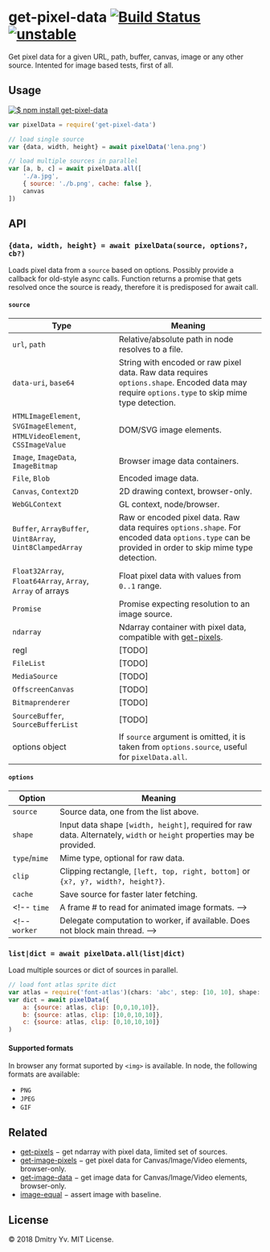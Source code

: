 # get-pixel-data [![Build Status](https://travis-ci.org/dy/get-pixel-data.svg?branch=master)](https://travis-ci.org/dy/get-pixel-data) [![unstable](https://img.shields.io/badge/stability-unstable-green.svg)](http://github.com/badges/stability-badges)

Get pixel data for a given URL, path, buffer, canvas, image or any other source. Intented for image based tests, first of all.


## Usage

[![$ npm install get-pixel-data](http://nodei.co/npm/get-pixel-data.png?mini=true)](http://npmjs.org/package/get-pixel-data)

```javascript
var pixelData = require('get-pixel-data')

// load single source
var {data, width, height} = await pixelData('lena.png')

// load multiple sources in parallel
var [a, b, c] = await pixelData.all([
	'./a.jpg',
	{ source: './b.png', cache: false },
	canvas
])
```

## API

### `{data, width, height} = await pixelData(source, options?, cb?)`

Loads pixel data from a `source` based on options. Possibly provide a callback for old-style async calls. Function returns a promise that gets resolved once the source is ready, therefore it is predisposed for await call.

#### `source`

Type | Meaning
---|---
`url`, `path` | Relative/absolute path in node resolves to a file.
`data-uri`, `base64` | String with encoded or raw pixel data. Raw data requires `options.shape`. Encoded data may require `options.type` to skip mime type detection.
`HTMLImageElement`, `SVGImageElement`, `HTMLVideoElement`, `CSSImageValue` | DOM/SVG image elements.
`Image`, `ImageData`, `ImageBitmap` | Browser image data containers.
`File`, `Blob` | Encoded image data.
`Canvas`, `Context2D` | 2D drawing context, browser-only.
`WebGLContext` | GL context, node/browser.
`Buffer`, `ArrayBuffer`, `Uint8Array`, `Uint8ClampedArray` | Raw or encoded pixel data. Raw data requires `options.shape`. For encoded data `options.type` can be provided in order to skip mime type detection.
`Float32Array`, `Float64Array`, `Array`, `Array` of arrays | Float pixel data with values from `0..1` range.
`Promise` | Promise expecting resolution to an image source.
`ndarray` | Ndarray container with pixel data, compatible with [get-pixels](https://ghub.io/get-pixels).
regl | [TODO]
`FileList` | [TODO]
`MediaSource` | [TODO]
`OffscreenCanvas` | [TODO]
`Bitmaprenderer` | [TODO]
`SourceBuffer`, `SourceBufferList` | [TODO]
options object | If `source` argument is omitted, it is taken from `options.source`, useful for `pixelData.all`.

#### `options`

Option | Meaning
---|---
`source` | Source data, one from the list above.
`shape` | Input data shape `[width, height]`, required for raw data. Alternately, `width` or `height` properties may be provided.
`type`/`mime` | Mime type, optional for raw data.
`clip` | Clipping rectangle, `[left, top, right, bottom]` or `{x?, y?, width?, height?}`.
`cache` | Save source for faster later fetching.
<!-- `time` | A frame # to read for animated image formats. -->
<!-- `worker` | Delegate computation to worker, if available. Does not block main thread. -->

### `list|dict = await pixelData.all(list|dict)`

Load multiple sources or dict of sources in parallel.

```js
// load font atlas sprite dict
var atlas = require('font-atlas')(chars: 'abc', step: [10, 10], shape: [20, 20])
var dict = await pixelData({
	a: {source: atlas, clip: [0,0,10,10]},
	b: {source: atlas, clip: [10,0,10,10]},
	c: {source: atlas, clip: [0,10,10,10]}
)
```

#### Supported formats

In browser any format suported by `<img>` is available.
In node, the following formats are available:

* `PNG`
* `JPEG`
* `GIF`

## Related

* [get-pixels](https://ghub.io/get-pixels) − get ndarray with pixel data, limited set of sources.
* [get-image-pixels](https://ghub.io/get-image-pixels) − get pixel data for Canvas/Image/Video elements, browser-only.
* [get-image-data](https://ghub.io/get-image-data) − get image data for Canvas/Image/Video elements, browser-only.
* [image-equal](https://ghub.io/image-equal) − assert image with baseline.

## License

© 2018 Dmitry Yv. MIT License.
